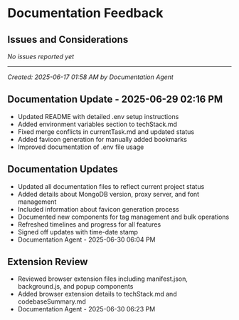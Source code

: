 # Documentation Feedback

## Issues and Considerations
*No issues reported yet*

---
*Created: 2025-06-17 01:58 AM by Documentation Agent*
## Documentation Update - 2025-06-29 02:16 PM
- Updated README with detailed .env setup instructions
- Added environment variables section to techStack.md
- Fixed merge conflicts in currentTask.md and updated status
- Added favicon generation for manually added bookmarks
- Improved documentation of .env file usage
## Documentation Updates
* Updated all documentation files to reflect current project status
* Added details about MongoDB version, proxy server, and font management
* Included information about favicon generation process
* Documented new components for tag management and bulk operations
* Refreshed timelines and progress for all features
* Signed off updates with time-date stamp
* Documentation Agent - 2025-06-30 06:04 PM
## Extension Review
* Reviewed browser extension files including manifest.json, background.js, and popup components
* Added browser extension details to techStack.md and codebaseSummary.md
* Documentation Agent - 2025-06-30 06:23 PM
